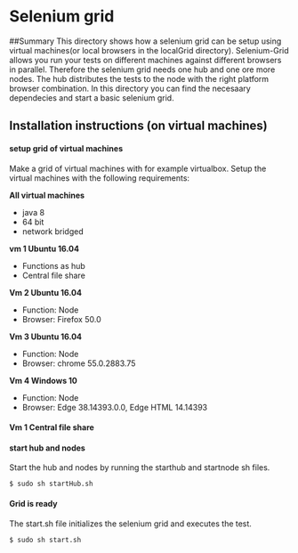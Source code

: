 # Selenium grid

##Summary
This directory shows how a selenium grid can be setup using virtual machines(or local browsers in the localGrid directory). Selenium-Grid allows you run your tests on different machines against different browsers in parallel.
Therefore the selenium grid needs one hub and one ore more nodes. The hub distributes the tests to the node with the right platform browser combination. In this directory you can find the necesaary dependecies and start a basic selenium grid. 

## Installation instructions (on virtual machines)

#### setup grid of virtual machines
Make a grid of virtual machines with for example virtualbox. Setup the virtual machines with the following requirements:

**All virtual machines**
- java 8
- 64 bit
- network bridged

**vm 1 Ubuntu 16.04**
- Functions as hub
- Central file share

**Vm 2 Ubuntu 16.04**
 - Function: Node
 - Browser: Firefox 50.0
 
**Vm 3 Ubuntu 16.04**
  - Function: Node
  - Browser: chrome 55.0.2883.75

**Vm 4 Windows 10**
- Function: Node
- Browser: Edge 38.14393.0.0, Edge HTML 14.14393

#### Vm 1 Central file share



#### start hub and nodes
Start the hub and nodes by running the starthub and startnode sh files. 

``` command
$ sudo sh startHub.sh
```

#### Grid is ready
The start.sh file initializes the selenium grid and executes the test. 

``` command
$ sudo sh start.sh
```